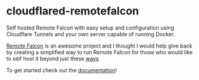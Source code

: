 # cloudflared-remotefalcon

Self hosted Remote Falcon with easy setup and configuration using Cloudflare Tunnels and your own server capable of running Docker.

[Remote Falcon](https://remotefalcon.com/) is an awesome project and I thought I would help give back by creating a simplified way to run Remote Falcon for those who would like to self host it beyond just these [ways](https://docs.remotefalcon.com/docs/developer-docs/running-it/methods)

To get started check out the [documentation](https://ne0n09.github.io/cloudflared-remotefalcon/)!